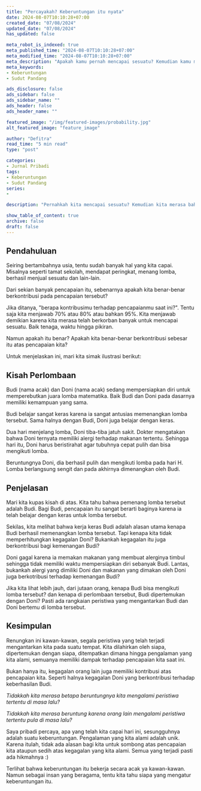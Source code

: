 ```yaml
---
title: "Percayakah? Keberuntungan itu nyata"
date: 2024-08-07T10:10:28+07:00
created_date: "07/08/2024"
updated_date: "07/08/2024"
has_updated: false

meta_robot_is_indexed: true
meta_published_time: "2024-08-07T10:10:28+07:00"
meta_modified_time: "2024-08-07T10:10:28+07:00"
meta_description: "Apakah kamu pernah mencapai sesuatu? Kemudian kamu merasa bahwa pencapaian itu adalah hasil kerja kerasmu? Melalui artikel ini, saya ingin membagikan cerita yang mungkin dapat mengubah pandangan kita"
meta_keywords:
- Keberuntungan
- Sudut Pandang

ads_disclosure: false
ads_sidebar: false
ads_sidebar_name: ""
ads_header: false
ads_header_name: ""

featured_image: "/img/featured-images/probability.jpg"
alt_featured_image: "feature_image"

author: "Defitra"
read_time: "5 min read"
type: "post"

categories:
- Jurnal Pribadi
tags:
- Keberuntungan
- Sudut Pandang
series:
-

description: "Pernahkah kita mencapai sesuatu? Kemudian kita merasa bahwa pencapaian itu adalah hasil kerja keras kita? Melalui artikel ini, saya ingin membagikan cerita yang mungkin dapat mengubah pandangan kita"

show_table_of_content: true
archive: false
draft: false
---
```


## Pendahuluan
Seiring bertambahnya usia, tentu sudah banyak hal yang kita capai. Misalnya seperti tamat sekolah, mendapat peringkat, menang lomba, berhasil menjual sesuatu dan lain-lain.

Dari sekian banyak pencapaian itu, sebenarnya apakah kita benar-benar berkontribusi pada pencapaian tersebut?

Jika ditanya, "berapa kontribusimu terhadap pencapaianmu saat ini?". Tentu saja kita menjawab 70% atau 80% atau bahkan 95%. Kita menjawab demikian karena kita merasa telah berkorban banyak untuk mencapai sesuatu. Baik tenaga, waktu hingga pikiran.

Namun apakah itu benar? Apakah kita benar-benar berkontribusi sebesar itu atas pencapaian kita?

Untuk menjelaskan ini, mari kita simak ilustrasi berikut:

## Kisah Perlombaan
Budi (nama acak) dan Doni (nama acak) sedang mempersiapkan diri untuk memperebutkan juara lomba matematika. Baik Budi dan Doni pada dasarnya memiliki kemampuan yang sama.

Budi belajar sangat keras karena ia sangat antusias memenangkan lomba tersebut. Sama halnya dengan Budi, Doni juga belajar dengan keras.

Dua hari menjelang lomba, Doni tiba-tiba jatuh sakit. Dokter mengatakan bahwa Doni ternyata memiliki alergi terhadap makanan tertentu. Sehingga hari itu, Doni harus beristirahat agar tubuhnya cepat pulih dan bisa mengikuti lomba.

Beruntungnya Doni, dia berhasil pulih dan mengikuti lomba pada hari H. Lomba berlangsung sengit dan pada akhirnya dimenangkan oleh Budi.

## Penjelasan
Mari kita kupas kisah di atas. Kita tahu bahwa pemenang lomba tersebut adalah Budi. Bagi Budi, pencapaian itu sangat berarti baginya karena ia telah belajar dengan keras untuk lomba tersebut.

Sekilas, kita melihat bahwa kerja keras Budi adalah alasan utama kenapa Budi berhasil memenangkan lomba tersebut. Tapi kenapa kita tidak memperhitungkan kegagalan Doni? Bukankah kegagalan itu juga berkontribusi bagi kemenangan Budi?

Doni gagal karena ia memakan makanan yang membuat alerginya timbul sehingga tidak memiliki waktu mempersiapkan diri sebanyak Budi. Lantas, bukankah alergi yang dimiliki Doni dan makanan yang dimakan oleh Doni juga berkotribusi terhadap kemenangan Budi?

Jika kita lihat lebih jauh, dari jutaan orang, kenapa Budi bisa mengikuti lomba tersebut? dan kenapa di perlombaan tersebut, Budi dipertemukan dengan Doni? Pasti ada rangkaian peristiwa yang mengantarkan Budi dan Doni bertemu di lomba tersebut.

## Kesimpulan
Renungkan ini kawan-kawan, segala peristiwa yang telah terjadi mengantarkan kita pada suatu tempat. Kita dilahirkan oleh siapa, dipertemukan dengan siapa, ditempatkan dimana hingga pengalaman yang kita alami, semuanya memiliki dampak terhadap pencapaian kita saat ini.

Bukan hanya itu, kegagalan orang lain juga memiliki kontribusi atas pencapaian kita. Seperti halnya kegagalan Doni yang berkontribusi terhadap keberhasilan Budi.

*Tidakkah kita merasa betapa beruntungnya kita mengalami peristiwa tertentu di masa lalu?*

*Tidakkah kita merasa beruntung karena orang lain mengalami peristiwa tertentu pula di masa lalu?*

Saya pribadi percaya, apa yang telah kita capai hari ini, sesungguhnya adalah suatu keberuntungan. Pengalaman yang kita alami adalah unik. Karena itulah, tidak ada alasan bagi kita untuk sombong atas pencapaian kita ataupun sedih atas kegagalan yang kita alami. Semua yang terjadi pasti ada hikmahnya :)

Terlihat bahwa keberuntungan itu bekerja secara acak ya kawan-kawan. Namun sebagai insan yang beragama, tentu kita tahu siapa yang mengatur keberuntungan itu.
